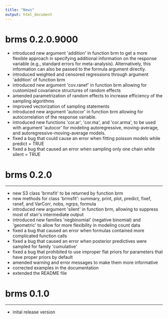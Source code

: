 ```yaml
---
title: "News"
output: html_document
---
```


# brms 0.2.0.9000

* introduced new argument 'addition' in function brm to get a more flexible approach in specifying additional information on the response variable (e.g., standard errors for meta-analysis). Alternatively, this information can also be passed to the formula argument directly.
* introduced weighted and censored regressions through argument 'addition' of function brm
* introduced new argument 'cov.ranef' in function brm allowing for customized covariance structures of random effects
* amended parametrization of random effects to increase efficiency of the sampling algorithms
* improved vectorization of sampling statements
* introduced new argument 'autocor' in function brm allowing for autocorrelation of the response variable.
* introduced new functions 'cor.ar', 'cor.ma', and 'cor.arma', to be used with argument 'autocor' for modeling autoregressive, moving-average, and autoregressive-moving-average models. 
* fixed a bug that could cause an error when fitting poisson models while predict = TRUE
* fixed a bug that caused an error when sampling only one chain while silent = TRUE 

# brms 0.2.0
----------------------------------------------------------------

* new S3 class 'brmsfit' to be returned by function brm
* new methods for class 'brmsfit': 
  summary, print, plot, predict, fixef, ranef, and VarCorr, nobs, ngrps, formula
* introduced new argument 'silent' in function brm, allowing to suppress most 
  of stan's intermediate output
* introduced new families 'negbinomial' (negative binomial) and 'geometric' to allow for more flexibility in modeling count data
* fixed a bug that caused an error when formulas contained 
  more complicated function calls
* fixed a bug that caused an error when posterior predictives were sampled for family 'cumulative'
* fixed a bug that prohibited to use improper flat priors for parameters that have proper priors by default
* amended warning and error messages to make them more informative
* corrected examples in the documentation
* extended the README file

# brms 0.1.0 
----------------------------------------------------------------

* inital release version